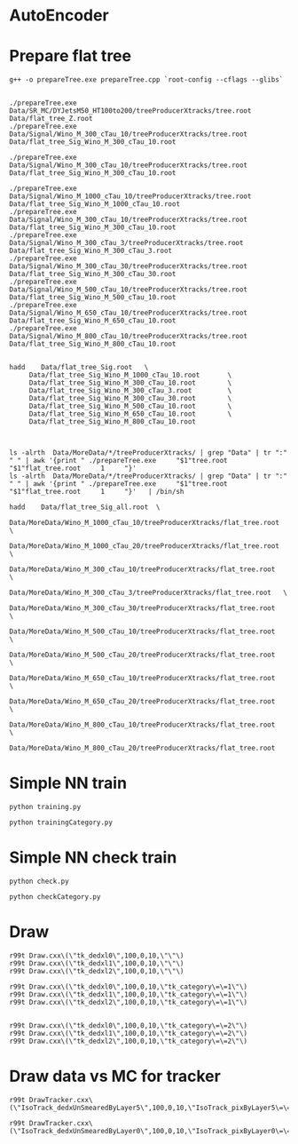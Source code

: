 AutoEncoder
====

    
 
    
Prepare flat tree
====

    g++ -o prepareTree.exe prepareTree.cpp `root-config --cflags --glibs`
     

    ./prepareTree.exe     Data/SR_MC/DYJetsM50_HT100to200/treeProducerXtracks/tree.root      Data/flat_tree_Z.root
    ./prepareTree.exe     Data/Signal/Wino_M_300_cTau_10/treeProducerXtracks/tree.root       Data/flat_tree_Sig_Wino_M_300_cTau_10.root
 
    ./prepareTree.exe     Data/Signal/Wino_M_300_cTau_10/treeProducerXtracks/tree.root       Data/flat_tree_Sig_Wino_M_300_cTau_10.root
    
    ./prepareTree.exe     Data/Signal/Wino_M_1000_cTau_10/treeProducerXtracks/tree.root       Data/flat_tree_Sig_Wino_M_1000_cTau_10.root
    ./prepareTree.exe     Data/Signal/Wino_M_300_cTau_10/treeProducerXtracks/tree.root        Data/flat_tree_Sig_Wino_M_300_cTau_10.root
    ./prepareTree.exe     Data/Signal/Wino_M_300_cTau_3/treeProducerXtracks/tree.root         Data/flat_tree_Sig_Wino_M_300_cTau_3.root
    ./prepareTree.exe     Data/Signal/Wino_M_300_cTau_30/treeProducerXtracks/tree.root        Data/flat_tree_Sig_Wino_M_300_cTau_30.root
    ./prepareTree.exe     Data/Signal/Wino_M_500_cTau_10/treeProducerXtracks/tree.root        Data/flat_tree_Sig_Wino_M_500_cTau_10.root
    ./prepareTree.exe     Data/Signal/Wino_M_650_cTau_10/treeProducerXtracks/tree.root        Data/flat_tree_Sig_Wino_M_650_cTau_10.root
    ./prepareTree.exe     Data/Signal/Wino_M_800_cTau_10/treeProducerXtracks/tree.root        Data/flat_tree_Sig_Wino_M_800_cTau_10.root
 
 
    hadd    Data/flat_tree_Sig.root   \
         Data/flat_tree_Sig_Wino_M_1000_cTau_10.root       \
         Data/flat_tree_Sig_Wino_M_300_cTau_10.root        \
         Data/flat_tree_Sig_Wino_M_300_cTau_3.root         \
         Data/flat_tree_Sig_Wino_M_300_cTau_30.root        \
         Data/flat_tree_Sig_Wino_M_500_cTau_10.root        \
         Data/flat_tree_Sig_Wino_M_650_cTau_10.root        \
         Data/flat_tree_Sig_Wino_M_800_cTau_10.root        
         
         
         
    ls -alrth  Data/MoreData/*/treeProducerXtracks/ | grep "Data" | tr ":" " " | awk '{print " ./prepareTree.exe     "$1"tree.root "$1"flat_tree.root     1     "}' 
    ls -alrth  Data/MoreData/*/treeProducerXtracks/ | grep "Data" | tr ":" " " | awk '{print " ./prepareTree.exe     "$1"tree.root "$1"flat_tree.root     1     "}'   | /bin/sh
    
    hadd    Data/flat_tree_Sig_all.root  \
         Data/MoreData/Wino_M_1000_cTau_10/treeProducerXtracks/flat_tree.root   \
         Data/MoreData/Wino_M_1000_cTau_20/treeProducerXtracks/flat_tree.root   \
          Data/MoreData/Wino_M_300_cTau_10/treeProducerXtracks/flat_tree.root   \
           Data/MoreData/Wino_M_300_cTau_3/treeProducerXtracks/flat_tree.root   \
          Data/MoreData/Wino_M_300_cTau_30/treeProducerXtracks/flat_tree.root   \
          Data/MoreData/Wino_M_500_cTau_10/treeProducerXtracks/flat_tree.root   \
          Data/MoreData/Wino_M_500_cTau_20/treeProducerXtracks/flat_tree.root   \
          Data/MoreData/Wino_M_650_cTau_10/treeProducerXtracks/flat_tree.root   \
          Data/MoreData/Wino_M_650_cTau_20/treeProducerXtracks/flat_tree.root   \
          Data/MoreData/Wino_M_800_cTau_10/treeProducerXtracks/flat_tree.root   \
          Data/MoreData/Wino_M_800_cTau_20/treeProducerXtracks/flat_tree.root   
          



Simple NN train
====

    python training.py
    
    python trainingCategory.py
    

    
Simple NN check train
====

    python check.py
    
    python checkCategory.py
    
    
Draw
====

    r99t Draw.cxx\(\"tk_dedxl0\",100,0,10,\"\"\)
    r99t Draw.cxx\(\"tk_dedxl1\",100,0,10,\"\"\)
    r99t Draw.cxx\(\"tk_dedxl2\",100,0,10,\"\"\)
    
    r99t Draw.cxx\(\"tk_dedxl0\",100,0,10,\"tk_category\=\=1\"\)
    r99t Draw.cxx\(\"tk_dedxl1\",100,0,10,\"tk_category\=\=1\"\)
    r99t Draw.cxx\(\"tk_dedxl2\",100,0,10,\"tk_category\=\=1\"\)

    
    r99t Draw.cxx\(\"tk_dedxl0\",100,0,10,\"tk_category\=\=2\"\)
    r99t Draw.cxx\(\"tk_dedxl1\",100,0,10,\"tk_category\=\=2\"\)
    r99t Draw.cxx\(\"tk_dedxl2\",100,0,10,\"tk_category\=\=2\"\)

    
Draw data vs MC for tracker
====

    r99t DrawTracker.cxx\(\"IsoTrack_dedxUnSmearedByLayer5\",100,0,10,\"IsoTrack_pixByLayer5\=\=0\"\)

    r99t DrawTracker.cxx\(\"IsoTrack_dedxUnSmearedByLayer0\",100,0,10,\"IsoTrack_pixByLayer0\=\=1\"\)

    
    
    
    
    
    
    